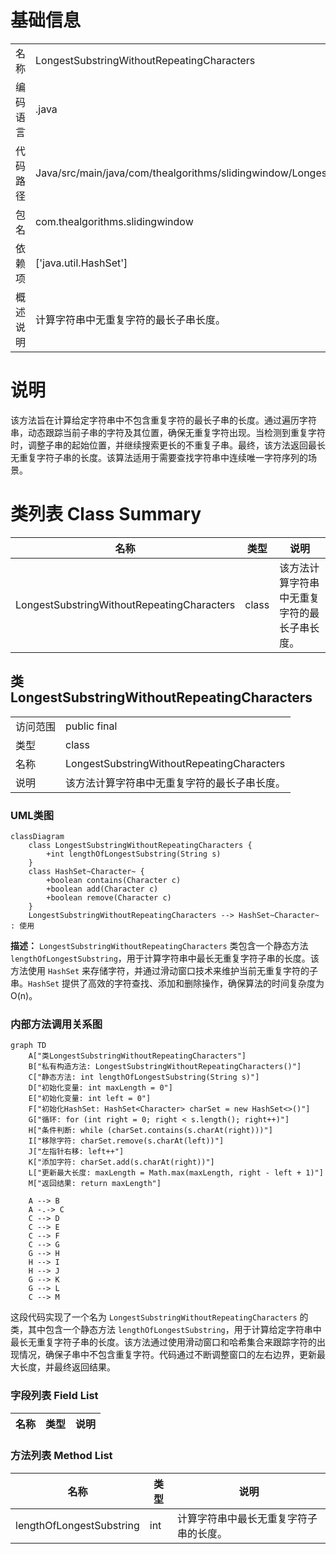 # 基础信息

|      |      |
|------|------|
| 名称 | LongestSubstringWithoutRepeatingCharacters |
| 编码语言 | .java |
| 代码路径 | Java/src/main/java/com/thealgorithms/slidingwindow/LongestSubstringWithoutRepeatingCharacters.java |
| 包名 | com.thealgorithms.slidingwindow |
| 依赖项 | ['java.util.HashSet'] |
| 概述说明 | 计算字符串中无重复字符的最长子串长度。 |

# 说明

该方法旨在计算给定字符串中不包含重复字符的最长子串的长度。通过遍历字符串，动态跟踪当前子串的字符及其位置，确保无重复字符出现。当检测到重复字符时，调整子串的起始位置，并继续搜索更长的不重复子串。最终，该方法返回最长无重复字符子串的长度。该算法适用于需要查找字符串中连续唯一字符序列的场景。

# 类列表 Class Summary

| 名称   | 类型  | 说明 |
|-------|------|-------------|
| LongestSubstringWithoutRepeatingCharacters | class | 该方法计算字符串中无重复字符的最长子串长度。 |



## 类 LongestSubstringWithoutRepeatingCharacters

|      |      |
|------|------|
| 访问范围 | public final |
| 类型 | class |
| 名称 | LongestSubstringWithoutRepeatingCharacters |
| 说明 | 该方法计算字符串中无重复字符的最长子串长度。 |


### UML类图

```mermaid
classDiagram
    class LongestSubstringWithoutRepeatingCharacters {
        +int lengthOfLongestSubstring(String s)
    }
    class HashSet~Character~ {
        +boolean contains(Character c)
        +boolean add(Character c)
        +boolean remove(Character c)
    }
    LongestSubstringWithoutRepeatingCharacters --> HashSet~Character~ : 使用
```

**描述：**
`LongestSubstringWithoutRepeatingCharacters` 类包含一个静态方法 `lengthOfLongestSubstring`，用于计算字符串中最长无重复字符子串的长度。该方法使用 `HashSet` 来存储字符，并通过滑动窗口技术来维护当前无重复字符的子串。`HashSet` 提供了高效的字符查找、添加和删除操作，确保算法的时间复杂度为 O(n)。


### 内部方法调用关系图

```mermaid
graph TD
    A["类LongestSubstringWithoutRepeatingCharacters"]
    B["私有构造方法: LongestSubstringWithoutRepeatingCharacters()"]
    C["静态方法: int lengthOfLongestSubstring(String s)"]
    D["初始化变量: int maxLength = 0"]
    E["初始化变量: int left = 0"]
    F["初始化HashSet: HashSet<Character> charSet = new HashSet<>()"]
    G["循环: for (int right = 0; right < s.length(); right++)"]
    H["条件判断: while (charSet.contains(s.charAt(right)))"]
    I["移除字符: charSet.remove(s.charAt(left))"]
    J["左指针右移: left++"]
    K["添加字符: charSet.add(s.charAt(right))"]
    L["更新最大长度: maxLength = Math.max(maxLength, right - left + 1)"]
    M["返回结果: return maxLength"]

    A --> B
    A -.-> C
    C --> D
    C --> E
    C --> F
    C --> G
    G --> H
    H --> I
    H --> J
    G --> K
    G --> L
    C --> M
```

这段代码实现了一个名为 `LongestSubstringWithoutRepeatingCharacters` 的类，其中包含一个静态方法 `lengthOfLongestSubstring`，用于计算给定字符串中最长无重复字符子串的长度。该方法通过使用滑动窗口和哈希集合来跟踪字符的出现情况，确保子串中不包含重复字符。代码通过不断调整窗口的左右边界，更新最大长度，并最终返回结果。

### 字段列表 Field List

| 名称  | 类型  | 说明 |
|-------|-------|------|

### 方法列表 Method List

| 名称  | 类型  | 说明 |
|-------|-------|------|
| lengthOfLongestSubstring | int | 计算字符串中最长无重复字符子串的长度。 |




